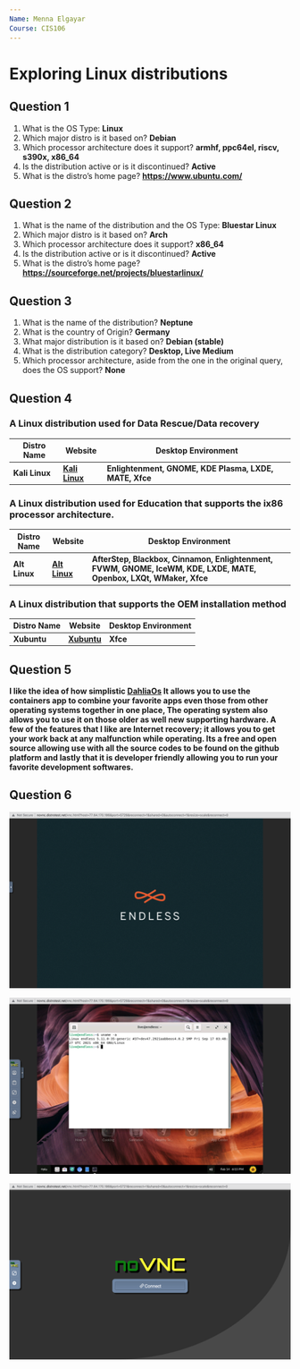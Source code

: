 ```yaml
---
Name: Menna Elgayar
Course: CIS106
---
```


# Exploring Linux distributions

## Question 1
1. What is the OS Type: **Linux**
2. Which major distro is it based on? **Debian**
3. Which processor architecture does it support? **armhf, ppc64el, riscv, s390x, x86_64**
4. Is the distribution active or is it discontinued? **Active**
5. What is the distro’s home page? **https://www.ubuntu.com/**

## Question 2
1. What is the name of the distribution and the OS Type: **Bluestar Linux**
2. Which major distro is it based on? **Arch**
3. Which processor architecture does it support? **x86_64**
4. Is the distribution active or is it discontinued? **Active**
5. What is the distro’s home page? **https://sourceforge.net/projects/bluestarlinux/**

## Question 3
1. What is the name of the distribution? **Neptune**
2. What is the country of Origin? **Germany**
3. What major distribution is it based on? **Debian (stable)**
4. What is the distribution category? **Desktop, Live Medium**
5. Which processor architecture, aside from the one in the original query, does the OS support? **None**


## Question 4
### A Linux distribution used for Data Rescue/Data recovery
| Distro Name   |               Website                | Desktop Environment | 
|---------------|--------------------------------------|---------------------|
|**Kali Linux** |**[Kali Linux](http://www.kali.org/)**|  **Enlightenment, GNOME, KDE Plasma, LXDE, MATE, Xfce**                   |

### A Linux distribution used for Education that supports the ix86 processor architecture.
| Distro Name  | Website | Desktop Environment | 
|--------------|---------|---------------------|
|**Alt Linux** |**[Alt Linux](https://en.altlinux.org/ )**|**AfterStep, Blackbox, Cinnamon, Enlightenment, FVWM, GNOME, IceWM, KDE, LXDE, MATE, Openbox, LXQt, WMaker, Xfce**|

### A Linux distribution that supports the OEM installation method
| Distro Name | Website | Desktop Environment | 
|-------------|---------|---------------------|
|**Xubuntu**  |**[Xubuntu](http://www.xubuntu.org/)**|**Xfce**|


## Question 5
 **I like the idea of how simplistic [DahliaOs](https://dahliaos.io/#features) It allows you to use the containers app to combine your favorite apps even those from other operating systems together in one place, The operating system also allows you to use it on those older as well new supporting hardware. A few of the features that I like are Internet recovery; it allows you to get your work back at any malfunction while operating. Its a free and open source allowing use with all the source codes to be found on the github platform and lastly that it is developer friendly allowing you to run your favorite development softwares.**


## Question 6

![question1](question6.1.png)

![question2](question6.2.png)

![question3](question6.3.png)